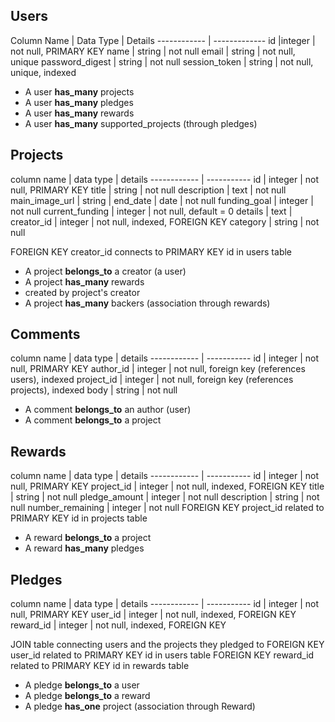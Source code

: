 Users
----


Column Name | Data Type | Details
------------ | -------------
id |integer | not null, PRIMARY KEY
name | string | not null
email | string | not null, unique
password_digest | string | not null
session_token | string | not null, unique, indexed

* A user **has_many** projects
* A user **has_many** pledges
* A user **has_many** rewards
* A user **has_many** supported_projects (through pledges)

Projects
-----


column name |	data type |	details
------------ |  -----------
id |	integer |	not null, PRIMARY KEY
title |	string |	not null
description |	text |	not null
main_image_url |	string |
end_date |	date |	not null
funding_goal |	integer |	not null
current_funding |	integer |	not null, default = 0
details	|	text |
creator_id |	integer |	not null, indexed, FOREIGN KEY
category |	string |	not null

FOREIGN KEY creator_id connects to PRIMARY KEY id in users table

* A project **belongs_to** a creator (a user)
* A project **has_many** rewards
 * created by project's creator
* A project **has_many** backers (association through rewards)

Comments
----

column name |	data type |	details
------------ |  -----------
id |	integer |	not null, PRIMARY KEY
author_id |	integer |	not null, foreign key (references users), indexed
project_id |	integer |	not null, foreign key (references projects), indexed
body |	string |	not null


* A comment **belongs_to** an author (user)
* A comment **belongs_to** a project



Rewards
----


column name |	data type |	details
------------ |  -----------
id |	integer |	not null, PRIMARY KEY
project_id |	integer |	not null, indexed, FOREIGN KEY
title |	string |	not null
pledge_amount |	integer |	not null
description |	string |	not null
number_remaining |	integer | not null
FOREIGN KEY project_id related to PRIMARY KEY id in projects table

* A reward **belongs_to** a project
* A reward **has_many** pledges

Pledges
----

column name |	data type |	details
------------ |  -----------
id |	integer |	not null, PRIMARY KEY
user_id |	integer |	not null, indexed, FOREIGN KEY
reward_id |	integer |	not null, indexed, FOREIGN KEY


JOIN table connecting users and the projects they pledged to FOREIGN KEY user_id related to PRIMARY KEY id in users table FOREIGN KEY reward_id related to PRIMARY KEY id in rewards table

* A pledge **belongs_to** a user
* A pledge **belongs_to** a reward
* A pledge **has_one**  project (association through Reward)
